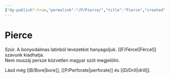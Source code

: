 ```yaml
---
{"dg-publish":true,"permalink":"/P/Pierce/","title":"Pierce","created":"2023-11-30T08:41","updated":"2024-10-25T23:47"}
---
```



# Pierce

Szúr. A bonyodalmas latinból levezetést hanyagoljuk. [[F/Fércel\|Fércel]] szavunk kiadhatja.  
Nem muszáj persze közvetlen magyar szót megjelölni.  

Lásd még [[B/Bore\|bore]], [[P/Perforate\|perforate]] és [[D/Drill\|drill]].  